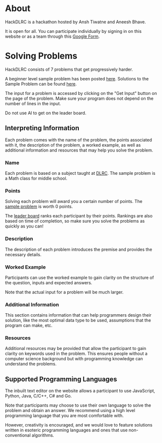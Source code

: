 # About

HackDLRC is a hackathon hosted by Ansh Tiwatne and Aneesh Bhave.

It is open for all. You can participate individually by signing in on this website or as a team through this [Google Form](https://forms.gle/2Uk74hRZF57HxhZSA).

# Solving Problems

HackDLRC consists of 7 problems that get progressively harder.

A beginner level sample problem has been posted [here](REDIRECT_TO_SAMPLE_PROBLEM). Solutions to the Sample Problem can be found [here](https://github.com/nouritsu/dlrc-hackathon-sample-solutions).

The input for a problem is accessed by clicking on the "Get Input" button on the page of the problem. Make sure your program does not depend on the number of lines in the input.

Do not use AI to get on the leader board.

## Interpreting Information

Each problem comes with the name of the problem, the points associated with it, the description of the problem, a worked example, as well as additional information and resources that may help you solve the problem.

### Name

Each problem is based on a subject taught at [DLRC](dlrc.in). The sample problem is a Math class for middle school.

### Points

Solving each problem will award you a certain number of points. The [sample problem](REDIRECT_TO_SAMPLE_PROBLEM) is worth 0 points.

The [leader board](REDIRECT_TO_LEADERBOARD) ranks each participant by their points. Rankings are also based on time of completion, so make sure you solve the problems as quickly as you can!

### Description

The description of each problem introduces the premise and provides the necessary details.

### Worked Example

Participants can use the worked example to gain clarity on the structure of the question, inputs and expected answers.

Note that the actual input for a problem will be much larger.

### Additional Information

This section contains information that can help programmers design their solution, like the most optimal data type to be used, assumptions that the program can make, etc.

### Resources

Additional resources may be provided that allow the participant to gain clarity on keywords used in the problem. This ensures people without a computer science background but with programming knowledge can understand the problems.

## Supported Programming Languages

The inbuilt text editor on the website allows a participant to use JavaScript, Python, Java, C/C++, C# and Go.

Note that participants may choose to use their own language to solve the problem and obtain an answer. We recommend using a high level programming language that you are most comfortable with.

However, creativity is encouraged, and we would love to feature solutions written in esoteric programming languages and ones that use non-conventional algorithms.
